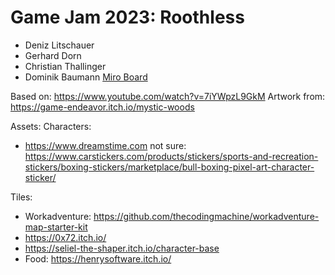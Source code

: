 # Game Jam 2023: Roothless
- Deniz Litschauer
- Gerhard Dorn
- Christian Thallinger
- Dominik Baumann
[Miro Board](https://miro.com/app/board/uXjVPrcy-60=/?share_link_id=560165212361)

Based on: https://www.youtube.com/watch?v=7iYWpzL9GkM
Artwork from: https://game-endeavor.itch.io/mystic-woods

Assets: 
Characters:
- https://www.dreamstime.com
not sure: https://www.carstickers.com/products/stickers/sports-and-recreation-stickers/boxing-stickers/marketplace/bull-boxing-pixel-art-character-sticker/


Tiles:
- Workadventure: https://github.com/thecodingmachine/workadventure-map-starter-kit
- https://0x72.itch.io/
- https://seliel-the-shaper.itch.io/character-base
- Food: https://henrysoftware.itch.io/
